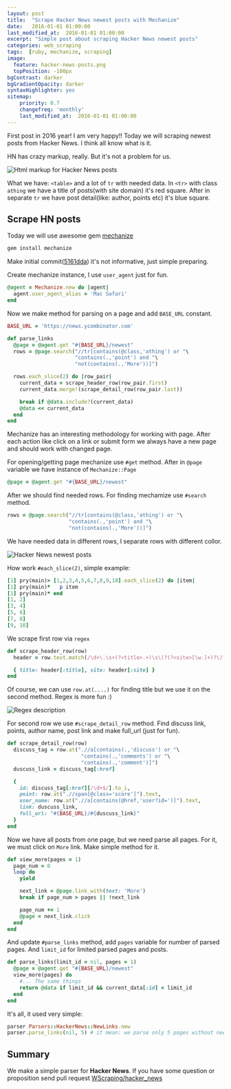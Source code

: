 ```yaml
---
layout: post
title:  "Scrape Hacker News newest posts with Mechanize"
date:   2016-01-01 01:00:00
last_modified_at:  2016-01-01 01:00:00
excerpt: "Simple post about scraping Hacker News newest posts"
categories: web_scraping
tags:  [ruby, mechanize, scraping]
image:
  feature: hacker-news-posts.png
  topPosition: -100px
bgContrast: darker
bgGradientOpacity: darker
syntaxHighlighter: yes
sitemap:
    priority: 0.7
    changefreq: 'monthly'
    last_modified_at:  2016-01-01 01:00:00
---
```


First post in 2016 year! I am very happy!!
Today we will scraping newest posts from Hacker News. I think all know what is it.

HN has crazy markup, really. But it's not a problem for us.

<img class="responsive-img" src="{{ site.baseurl_posts_img }}/hacker_news/posts.png" title="Parse Hacker News newest posts" alt="Html markup for Hacker News posts"/>

What we have:
`<table>` and a lot of `tr` with needed data. In `<tr>` with class `athing` we have a title of posts(with site domain) it's red square. After in separate `tr` we have post detail(like: author, points etc) it's blue square.

## Scrape HN posts

Today we will use awesome gem  <a href="https://github.com/sparklemotion/mechanize" rel="nofollow" target="_blank">mechanize</a>

~~~ ruby
gem install mechanize
~~~

Make initial commit(<a href="https://github.com/WScraping/hacker_news/commit/5161dda08b308ea8eb84c843ee963f80e61320cd" rel="nofollow" target="_blank">5161dda</a>) it's not informative, just simple preparing.

Create mechanize instance, I use `user_agent` just for fun.

~~~ ruby
@agent = Mechanize.new do |agent|
  agent.user_agent_alias = 'Mac Safari'
end
~~~

Now we make method for parsing on a page and add `BASE_URL` constant.

~~~ ruby
BASE_URL = 'https://news.ycombinator.com'
~~~

~~~ ruby
def parse_links
  @page = @agent.get "#{BASE_URL}/newest"
  rows = @page.search("//tr[contains(@class,'athing') or "\
                      "contains(.,'point') and "\
                      "not(contains(.,'More'))]")

  rows.each_slice(2) do |row_pair|
    current_data = scrape_header_row(row_pair.first)
    current_data.merge!(scrape_detail_row(row_pair.last))

    break if @data.include?(current_data)
    @data << current_data
  end
end
~~~

Mechanize has an interesting methodology for working with page. After each action
like click on a link or submit form we always have a new page and should work with
changed page.

For opening/getting page mechanize use `#get` method. After in `@page` variable we have instance of `Mechanize::Page`

~~~ ruby
@page = @agent.get "#{BASE_URL}/newest"
~~~

After we should find needed rows. For finding mechamize use `#search` method.

~~~ ruby
rows = @page.search("//tr[contains(@class,'athing') or "\
                    "contains(.,'point') and "\
                    "not(contains(.,'More'))]")
~~~

We have needed data in different rows, I separate rows with different collor.

<img class="responsive-img" src="{{ site.baseurl_posts_img }}/hacker_news/post_numbers.png" title="Hacker News newest posts"/>

How work `#each_slice(2)`, simple example:

~~~ ruby
[1] pry(main)> [1,2,3,4,5,6,7,8,9,10].each_slice(2) do |item|
[1] pry(main)*   p item
[1] pry(main)* end
[1, 2]
[3, 4]
[5, 6]
[7, 8]
[9, 10]
~~~

We scrape first row via `regex`

~~~ ruby
def scrape_header_row(row)
  header = row.text.match(/\d+\.\s+(?<title>.+)\s\(?(?<site>[\w.]+)?\)?/)

  { title: header[:title], site: header[:site] }
end
~~~

Of course, we can use `row.at(....)` for finding title but we use it on the second method. Regex is more fun :)

<img class="responsive-img" src="{{ site.baseurl_posts_img }}/hacker_news/header_regex.png" title="Regex for hacker news" alt="Regex description"/>

For second row we use `#scrape_detail_row` method. Find discuss link, points, author name, post link and make full_url (just for fun).

~~~ ruby
def scrape_detail_row(row)
  discuss_tag = row.at(".//a[contains(.,'discuss') or "\
                        "contains(.,'comments') or "\
                        "contains(.,'comment')]")
  duscuss_link = discuss_tag[:href]

  {
    id: discuss_tag[:href][/\d+$/].to_i,
    point: row.at(".//span[@class='score']").text,
    user_name: row.at(".//a[contains(@href,'user?id=')]").text,
    link: duscuss_link,
    full_url: "#{BASE_URL}/#{duscuss_link}"
  }
end
~~~

Now we have all posts from one page, but we need parse all pages. For it, we must click on `More` link. Make simple method for it.

~~~ ruby
def view_more(pages = 1)
  page_num = 0
  loop do
    yield

    next_link = @page.link_with(text: 'More')
    break if page_num > pages || !next_link

    page_num += 1
    @page = next_link.click
  end
end
~~~

And update `#parse_links` method, add `pages` variable for number of parsed pages. And `limit_id` for limited parsed pages and posts.

~~~ ruby
def parse_links(limit_id = nil, pages = 1)
  @page = @agent.get "#{BASE_URL}/newest"
  view_more(pages) do
    #... The same things
    return @data if limit_id && current_data[:id] < limit_id
  end
end
~~~

It's all, it used very simple:

~~~ ruby
parser Parsers::HackerNews::NewLinks.new
parser.parse_links(nil, 5) # it mean: we parse only 5 pages without needed id
~~~

## Summary

We make a simple parser for **Hacker News**. If you have some question or proposition send pull request <a href="https://github.com/WScraping/hacker_news" rel="nofollow" target="_blank">WScraping/hacker_news</a>
